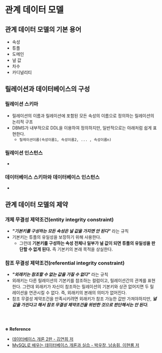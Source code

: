 # 관계 데이터 모델 

## 관계 데이터 모델의 기본 용어

- 속성
- 튜플
- 도메인
- 널 값 
- 차수 
- 카디널리티

## 릴레이션과 데이터베이스의 구성

### 릴레이션 스키마

- 릴레이션의 이름과 릴레이션에 포함된 모든 속성의 이름으로 정의하는 릴레이션의 논리적 구조
- DBMS가 내부적으로 DDL을 이용하여 정의하지만, 일반적으로는 아래처럼 쉽게 표현한다.
  - `릴레이션이름(속성이름1, 속성이름2, ... , 속성이름n)`

### 릴레이션 인스턴스

- 

### 데이터베이스 스키마와 데이터베이스 인스턴스

- 


## 관계 데이터 모델의 제약

### 개체 무결성 제약조건(entity integrity constraint)

- _**"기본키를 구성하는 모든 속성은 널 값을 가지면 안 된다"**_ 라는 규칙
- 기본키는 튜플의 유일성을 보장하기 위해 사용한다. 
  - 그런데 **기본키를 구성하는 속성 전체나 일부가 널 값이 되면 튜플의 유일성을 판단할 수 없게 된다.** 즉 기본키의 본래 목적을 상실한다.

### 참조 무결성 제약조건(referential integrity constraint)

- ***"외래키는 참조할 수 없는 값을 가질 수 없다"*** 라는 규칙
- 외래키는 다른 릴레이션의 기본키를 참조하는 컬럼이고, 릴레이션간의 관계를 표현한다. 그런데 외래키가 자신이 참조하는 릴레이션의 기본키와 상관 없어지면 두 릴레이션을 연관시킬 수 없다. 즉, 외래키의 본래의 의미가 없어진다.
- 참조 무결성 제약조건을 만족시키려면 외래키가 참조 가능한 값만 가져야하지만, **_널 값을 가진다고 해서 참조 무결성 제약조건을 위반한 것으로 판단해서는 안 된다._**

<br><br>

**※ Reference**

- [데이터베이스 개론 2판 - 김연희 저](http://www.yes24.com/Product/Goods/67882661)
- [MySQL로 배우는 데이터베이스 개론과 실습 - 박우창, 남송휘, 이현룡 저](http://www.yes24.com/Product/Goods/77724190)